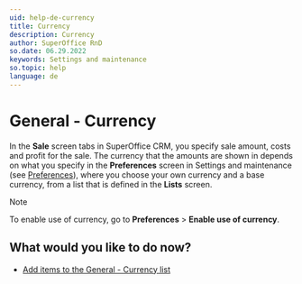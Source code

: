 ```yaml
---
uid: help-de-currency
title: Currency
description: Currency
author: SuperOffice RnD
so.date: 06.29.2022
keywords: Settings and maintenance
so.topic: help
language: de
---
```


# General - Currency

In the **Sale** screen tabs in SuperOffice CRM, you specify sale amount, costs and profit for the sale. The currency that the amounts are shown in depends on what you specify in the **Preferences** screen in Settings and maintenance (see [Preferences][2]), where you choose your own currency and a base currency, from a list that is defined in the **Lists** screen.

> [!NOTE]
> To enable use of currency, go to **Preferences** > **Enable use of currency**.

## What would you like to do now?

* [Add items to the General - Currency list][1]

<!-- Referenced links -->
[1]: adding-items-to-currency-list.md
[2]: ../../preferences/learn/index.md

<!-- Referenced images -->

